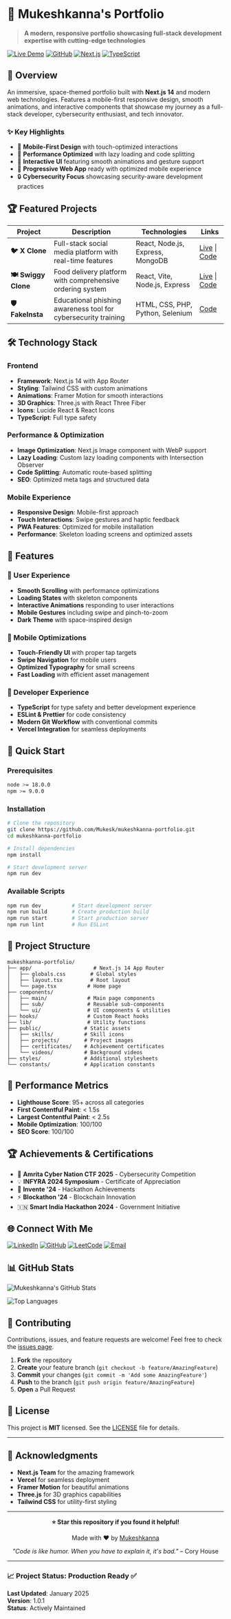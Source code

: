 # 🚀 Mukeshkanna's Portfolio

> **A modern, responsive portfolio showcasing full-stack development expertise with cutting-edge technologies**

[![Live Demo](https://img.shields.io/badge/Live%20Demo-Visit%20Site-brightgreen?style=for-the-badge&logo=vercel)](https://mukeshkanna-portfolio-akbcisej1-mukesks-projects.vercel.app)
[![GitHub](https://img.shields.io/badge/GitHub-View%20Code-blue?style=for-the-badge&logo=github)](https://github.com/Mukesk)
[![Next.js](https://img.shields.io/badge/Next.js-14.2.15-black?style=for-the-badge&logo=next.js)](https://nextjs.org/)
[![TypeScript](https://img.shields.io/badge/TypeScript-5.0-blue?style=for-the-badge&logo=typescript)](https://www.typescriptlang.org/)

## 🌟 Overview

An immersive, space-themed portfolio built with **Next.js 14** and modern web technologies. Features a mobile-first responsive design, smooth animations, and interactive components that showcase my journey as a full-stack developer, cybersecurity enthusiast, and tech innovator.

### ✨ Key Highlights
- 🎯 **Mobile-First Design** with touch-optimized interactions
- 🚀 **Performance Optimized** with lazy loading and code splitting
- 🎨 **Interactive UI** featuring smooth animations and gesture support
- 📱 **Progressive Web App** ready with optimized mobile experience
- 🔒 **Cybersecurity Focus** showcasing security-aware development practices

## 🏆 Featured Projects

| Project | Description | Technologies | Links |
|---------|-------------|-------------|--------|
| **🐦 X Clone** | Full-stack social media platform with real-time features | React, Node.js, Express, MongoDB | [Live](https://xclone-chi.vercel.app/) \| [Code](https://github.com/Mukesk/xclone) |
| **🍽️ Swiggy Clone** | Food delivery platform with comprehensive ordering system | React, Vite, Node.js, Express | [Live](https://swiggy-clone-psi-liard.vercel.app/) \| [Code](https://github.com/Mukesk/SwiggyClone) |
| **🛡️ FakeInsta** | Educational phishing awareness tool for cybersecurity training | HTML, CSS, PHP, Python, Selenium | [Code](https://github.com/Mukesk/FakeInsta-PhisingSite) |

## 🛠️ Technology Stack

### **Frontend**
- **Framework**: Next.js 14 with App Router
- **Styling**: Tailwind CSS with custom animations
- **Animations**: Framer Motion for smooth interactions
- **3D Graphics**: Three.js with React Three Fiber
- **Icons**: Lucide React & React Icons
- **TypeScript**: Full type safety

### **Performance & Optimization**
- **Image Optimization**: Next.js Image component with WebP support
- **Lazy Loading**: Custom lazy loading components with Intersection Observer
- **Code Splitting**: Automatic route-based splitting
- **SEO**: Optimized meta tags and structured data

### **Mobile Experience**
- **Responsive Design**: Mobile-first approach
- **Touch Interactions**: Swipe gestures and haptic feedback
- **PWA Features**: Optimized for mobile installation
- **Performance**: Skeleton loading screens and optimized assets

## 🌟 Features

### **🎨 User Experience**
- **Smooth Scrolling** with performance optimizations
- **Loading States** with skeleton components
- **Interactive Animations** responding to user interactions
- **Mobile Gestures** including swipe and pinch-to-zoom
- **Dark Theme** with space-inspired design

### **📱 Mobile Optimizations**
- **Touch-Friendly UI** with proper tap targets
- **Swipe Navigation** for mobile users
- **Optimized Typography** for small screens
- **Fast Loading** with efficient asset management

### **🔧 Developer Experience**
- **TypeScript** for type safety and better development experience
- **ESLint & Prettier** for code consistency
- **Modern Git Workflow** with conventional commits
- **Vercel Integration** for seamless deployments

## 🚀 Quick Start

### Prerequisites
```bash
node >= 18.0.0
npm >= 9.0.0
```

### Installation
```bash
# Clone the repository
git clone https://github.com/Mukesk/mukeshkanna-portfolio.git
cd mukeshkanna-portfolio

# Install dependencies
npm install

# Start development server
npm run dev
```

### Available Scripts
```bash
npm run dev          # Start development server
npm run build        # Create production build
npm run start        # Start production server
npm run lint         # Run ESLint
```

## 📂 Project Structure

```
mukeshkanna-portfolio/
├── app/                    # Next.js 14 App Router
│   ├── globals.css        # Global styles
│   ├── layout.tsx         # Root layout
│   └── page.tsx          # Home page
├── components/
│   ├── main/             # Main page components
│   ├── sub/              # Reusable sub-components
│   └── ui/               # UI components & utilities
├── hooks/                # Custom React hooks
├── lib/                  # Utility functions
├── public/              # Static assets
│   ├── skills/          # Skill icons
│   ├── projects/        # Project images
│   ├── certificates/    # Achievement certificates
│   └── videos/          # Background videos
├── styles/              # Additional stylesheets
└── constants/           # Application constants
```

## 🎯 Performance Metrics

- **Lighthouse Score**: 95+ across all categories
- **First Contentful Paint**: < 1.5s
- **Largest Contentful Paint**: < 2.5s
- **Mobile Optimization**: 100/100
- **SEO Score**: 100/100

## 🏆 Achievements & Certifications

- 🏅 **Amrita Cyber Nation CTF 2025** - Cybersecurity Competition
- 💡 **INFYRA 2024 Symposium** - Certificate of Appreciation
- 🎤 **Invente '24** - Hackathon Achievements
- ⚡ **Blockathon '24** - Blockchain Innovation
- 🇮🇳 **Smart India Hackathon 2024** - Government Initiative

## 🌐 Connect With Me

[![LinkedIn](https://img.shields.io/badge/LinkedIn-Connect-blue?style=for-the-badge&logo=linkedin)](https://www.linkedin.com/in/mukeshkanna-k)
[![GitHub](https://img.shields.io/badge/GitHub-Follow-black?style=for-the-badge&logo=github)](https://github.com/Mukesk)
[![LeetCode](https://img.shields.io/badge/LeetCode-Solve-orange?style=for-the-badge&logo=leetcode)](https://leetcode.com/mukeshkanna)
[![Email](https://img.shields.io/badge/Email-Contact-red?style=for-the-badge&logo=gmail)](mailto:mukeshkanna.k2005@gmail.com)

## 📊 GitHub Stats

![Mukeshkanna's GitHub Stats](https://github-readme-stats.vercel.app/api?username=Mukesk&show_icons=true&theme=radical&hide_border=true&bg_color=0D1117&title_color=F85D7F&icon_color=F8D866&text_color=C9D1D9)

![Top Languages](https://github-readme-stats.vercel.app/api/top-langs/?username=Mukesk&layout=compact&theme=radical&hide_border=true&bg_color=0D1117&title_color=F85D7F&text_color=C9D1D9)

## 🤝 Contributing

Contributions, issues, and feature requests are welcome! Feel free to check the [issues page](https://github.com/Mukesk/mukeshkanna-portfolio/issues).

1. **Fork** the repository
2. **Create** your feature branch (`git checkout -b feature/AmazingFeature`)
3. **Commit** your changes (`git commit -m 'Add some AmazingFeature'`)
4. **Push** to the branch (`git push origin feature/AmazingFeature`)
5. **Open** a Pull Request

## 📄 License

This project is **MIT** licensed. See the [LICENSE](LICENSE) file for details.

---

## 🙏 Acknowledgments

- **Next.js Team** for the amazing framework
- **Vercel** for seamless deployment
- **Framer Motion** for beautiful animations
- **Three.js** for 3D graphics capabilities
- **Tailwind CSS** for utility-first styling

---

<div align="center">

**⭐ Star this repository if you found it helpful!**

Made with ❤️ by [Mukeshkanna](https://github.com/Mukesk)

*"Code is like humor. When you have to explain it, it's bad."* – Cory House

</div>

---

### 📈 Project Status: **Production Ready** ✅

**Last Updated**: January 2025  
**Version**: 1.0.1  
**Status**: Actively Maintained